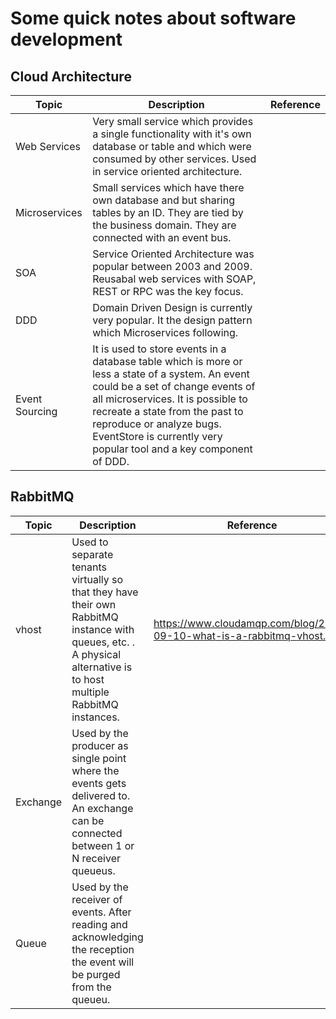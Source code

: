 # Some quick notes about software development


## Cloud Architecture

 Topic        | Description   | Reference 
 -------------|---------------|-----
  Web Services | Very small service which provides a single functionality with it's own database or table and which were consumed by other services. Used in service oriented architecture.
  Microservices | Small services which have there own database and but sharing tables by an ID. They are tied by the business domain. They are connected with an event bus.  
  SOA | Service Oriented Architecture was popular between 2003 and 2009. Reusabal web services with SOAP, REST or RPC was the key focus. 
  DDD | Domain Driven Design is currently very popular. It the design pattern which Microservices following.
  Event Sourcing | It is used to store events in a database table which is more or less a state of a system. An event could be a set of change events of all microservices. It is possible to recreate a state from the past to reproduce or analyze bugs. EventStore is currently very popular tool and a key component of DDD.


## RabbitMQ

 Topic        | Description   | Reference 
 -------------|---------------|-----
  vhost      | Used to separate tenants virtually so that they have their own RabbitMQ instance with queues, etc. . A physical alternative is to host multiple RabbitMQ instances.| https://www.cloudamqp.com/blog/2020-09-10-what-is-a-rabbitmq-vhost.html
  Exchange | Used by the producer as single point where the events gets delivered to. An exchange can be connected between 1 or N receiver queueus. 
  Queue | Used by the receiver of events. After reading and acknowledging the reception the event will be purged from the queueu.
